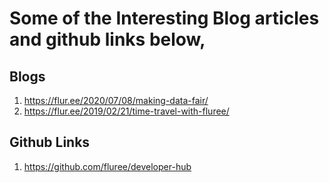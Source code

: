 # Some of the Interesting Blog articles and github links below,

## Blogs
  1. https://flur.ee/2020/07/08/making-data-fair/
  2. https://flur.ee/2019/02/21/time-travel-with-fluree/
  
## Github Links
  1. https://github.com/fluree/developer-hub
  
